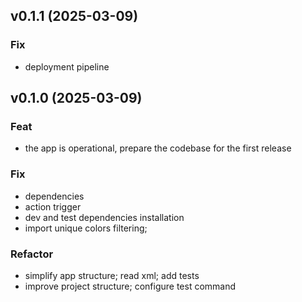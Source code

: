 ## v0.1.1 (2025-03-09)

### Fix

- deployment pipeline

## v0.1.0 (2025-03-09)

### Feat

- the app is operational, prepare the codebase for the first release

### Fix

- dependencies
- action trigger
- dev and test dependencies installation
- import unique colors filtering;

### Refactor

- simplify app structure; read xml; add tests
- improve project structure; configure test command
